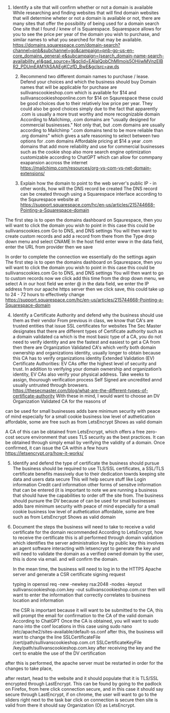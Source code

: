 1. Identify a site that will confirm whether or not a domain is available
   While researching and finding websites that will find domain websites that will determine wheter or not a domain is available or not, there are many sites that offer the possibility of being used for a domain search
   One site that I found / knew of is Squarespace. Squarespace allows for you to see the price per year of the domain you wish to purchase, and similar names to what you searched for that may be available.
https://domains.squarespace.com/domain-search?channel=pnb&subchannel=go&campaign=pnb-go-us-en-core_domains_general-e&subcampaign=(search_domain-name-search-availability_e)&gad_source=1&gclid=EAIaIQobChMImois5OHiiwMVnzEIBR2_PDUmEAMYASAAEgKCzfD_BwE&gclsrc=aw.ds

    2. Recommend two different domain names to purchase / lease. Defend your choices and which the business should buy
      Domain names that will be applicable for purchase are sullivanscookieshop.com which is available for $14 and sullivanscookieshoponline.com for $14 on Sqaurespace
      these could be good choices due to their relatively low price per year. They could also be good choices simply due to the fact that apparently .com is usually a more trust worthy and more recognizable domain
      According to Mailchimp, .com domains are "usually designed for commercial businesses." Not only that, but .com domains are usually according to Mailchimp ".com domains tend to be more reliable than .org domains" which gives a safe
      reasoning to select between two options for .com domains
      Affordable pricing at $14 a year
      .com domains that add more reliability and use for commercial businesses such as the cookie shop
      also more search engine optimization customizable according to ChatGPT which can allow for commpany exapansion accross the internet
https://mailchimp.com/resources/org-vs-com-vs-net-domain-extensions/

   3. Explain how the domain to point to the web server's public IP - in other words, how will the DNS record be created
      The DNS record can be created through using a Squarespace interface according to the Sqaurespace website at https://support.squarespace.com/hc/en-us/articles/215744668-Pointing-a-Squarespace-domain

The first step is to open the domains dashboard on Sqaurespace, then you will want to click the domain you wish to point in this case this could be sullivanscookies.com
Go to DNS, and DNS settings 
You will then want to create custom records and add a record from there
from the Type drop down menu and select CNAME
In the host field enter www
in the data field, enter the URL from provider
then we save

In order to complete the connection we essentially do the settings again
The first step is to open the domains dashboard on Sqaurespace, then you will want to click the domain you wish to point in this case this could be sullivanscookies.com
Go to DNS, and DNS settings 
You will then want to go to custom records
now we click add
this time from the drop down menu, we select A
in our host field we enter @
in the data field, we enter the IP address from our apache https server
then we click save, this could take up to 24 - 72 hours to effectively change
https://support.squarespace.com/hc/en-us/articles/215744668-Pointing-a-Squarespace-domain

   4. Identify a Certificate Authority and defend why the business should use them as their vendor
      From previous in class, we know that CA's are trusted entities that issue SSL certificates for websites
      The Sec Master designates that there are different types of Certificate authority such as a domain validated ca which is the most basic type of a CA, you do not need to verify identity and are the fastest and easiest to get a CA from
      then there are Organization Validated CA's which verify both domain ownership and organizations identity, usually longer to obtain because this CA has to verify organizations identity
      Extended Validation (EV) Certificate Authorities:
EV CAs offer the highest level of security and trust. In addition to verifying your domain ownership and organization’s identity, EV CAs also verify your physical address. Take weeks to assign, thourough verification process
Self Signed are uncredited annd usually untrusted through browsers.
https://thesecmaster.com/blog/what-are-the-different-types-of-certificate-authority
With these in mind, I would want to choose an DV Organization Validated CA for the reasons of

can be used for small businesses
adds bare minimum security with peace of mind especially for a small cookie business
low level of authetication
affordable, some are free such as from LetsEncrypt
Shows as valid domain

A CA of this can be obtained from LetsEncrypt, which offers a free zero-cost secure environment that uses TLS security as the best practices. 
It can be obtained through simply email by verifying the validity of a domain. Once confirmed, it can issue the CA within a few hours
https://letsencrypt.org/how-it-works/

   5. Identify and defend the type of certificate the business should pursue
      The business should be required to use TLS/SSL certificates,
      a SSL/TLS certificate benefits massively due to their dedication towrds keeping site data and users data secure
      This will help secure stuff like
      Login information
      Credit card information
      other forms of sensitve information that can be entered (it is important to note we are running a business that should
      have the capabilities to order off the site from.
   The business should pursure the DV because of
can be used for small businesses
adds bare minimum security with peace of mind especially for a small cookie business
low level of authetication
affordable, some are free such as from LetsEncrypt
Shows as valid domain
      
  6. Document the steps the business will need to take to receive a valid certificate for the domain recommended
     According to LetsEncrypt, how to receive the certificate
     this is all performed through domain validation which identifies the server administration key by public key
     this involves an agent software interacting with letsencrypt to generate the key and will need to validate the domain as a
     verified owned domain by the user, this is done via email. and will confirm the domain.

     In the mean time, the business will need to log in to the HTTPS Apache server and generate a CSR certificate signing request

     typing in openssl req -new -newkey rsa:2048 -nodes -keyout sullivanscookieshop.com.key -out sullivanscookieshop.com.csr
     then will want to enter the information that correctly correlates to business location and information

     the CSR is important because it will want to be submitted to the CA, this will prompt the email for confirmation to the CA of the valid domain
According to ChatGPT
Once the CA is obtained, you will want to sudo nano into the conf locations
in this case using sudo nano /etc/apache2/sites-available/default-ss.conf 
after this, the business will want to change the line
SSLCertificateFile /cert/path/sullivanscookieshop.com.crt
SSLCertificateKeyFile /key/path/sullivanscookieshop.com.key
after receiving the key and the cert to enable the use of the DV certification

after this is performed, the apache server must be restarted in order for the changes to take place,

after restart, head to the website and it should populate that it is TLS/SSL encrypted through LastEncrypt.
This can be found by going to the padlock on Firefox, from here click connection secure, and in this case it should say secure through LastEncrypt,
if on chrome, the user will want to go to the sliders right next to the task bar
click on connection is secure then site is valid
from there it should say Organization (O) as LetsEncrypt.
